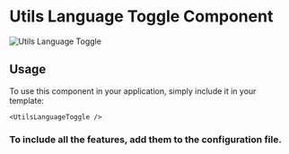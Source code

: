 # Utils Language Toggle Component

![Utils Language Toggle](/UtilsLanguageToggle.png)


## Usage

To use this component in your application, simply include it in your template:

```
<UtilsLanguageToggle />
```

### To include all the features, add them to the configuration file.
